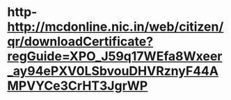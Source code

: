 # http-http://mcdonline.nic.in/web/citizen/qr/downloadCertificate?regGuide=XPO_J59q17WEfa8Wxeer_ay94ePXV0LSbvouDHVRznyF44AMPVYCe3CrHT3JgrWP
